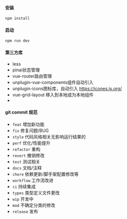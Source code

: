 #### 安装
```
npm install 
```

#### 启动
```
npm run dev
```


#### 第三方库

* less
* pinai状态管理
* vue-router路由管理
* unplugin-vue-components组件自动引入
* unplugin-icons图标库，自动引入 https://icones.js.org/
* vue-grid-layout 移入到本地成为本地组件
* 
#### git commit 规范

- `feat` 增加新功能
- `fix` 修复问题/BUG
- `style` 代码风格相关无影响运行结果的
- `perf` 优化/性能提升
- `refactor` 重构
- `revert` 撤销修改
- `test` 测试相关
- `docs` 文档/注释
- `chore` 依赖更新/脚手架配置修改等
- `workflow` 工作流改进
- `ci` 持续集成
- `types` 类型定义文件更改
- `wip` 开发中
- `mod` 不确定分类的修改
- `release` 发布
